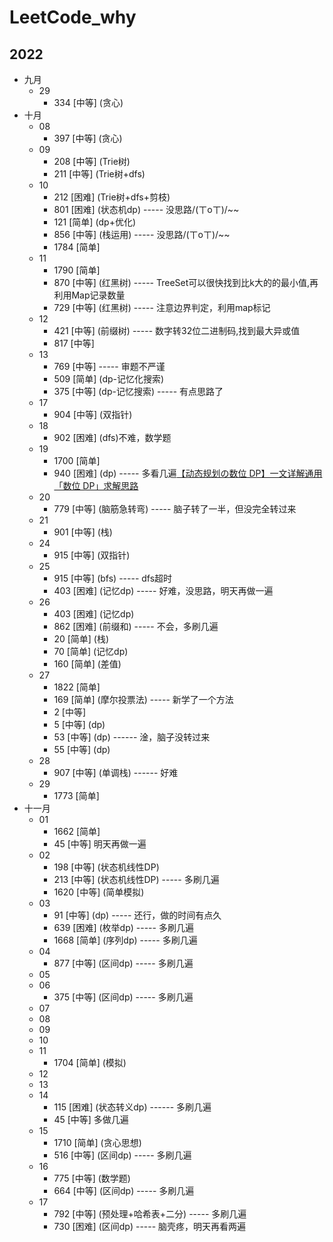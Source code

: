 # LeetCode_why

## 2022

- 九月
    - 29
        - 334  [中等] (贪心)
- 十月
    - 08
        - 397  [中等] (贪心)
    - 09
        - 208  [中等] (Trie树)
        - 211  [中等] (Trie树+dfs)
    - 10
        - 212  [困难] (Trie树+dfs+剪枝)
        - 801  [困难] (状态机dp) ----- 没思路/(ㄒoㄒ)/~~
        - 121  [简单] (dp+优化)
        - 856  [中等] (栈运用) ----- 没思路/(ㄒoㄒ)/~~
        - 1784 [简单]
    - 11
        - 1790 [简单]
        - 870  [中等] (红黑树) ----- TreeSet可以很快找到比k大的的最小值,再利用Map记录数量
        - 729  [中等] (红黑树) ----- 注意边界判定，利用map标记
    - 12
        - 421  [中等] (前缀树) ----- 数字转32位二进制码,找到最大异或值
        - 817  [中等]
    - 13
        - 769  [中等] ----- 审题不严谨
        - 509  [简单] (dp-记忆化搜索)
        - 375  [中等] (dp-记忆搜索) ----- 有点思路了
    - 17
        - 904  [中等] (双指针)
    - 18
        - 902  [困难] (dfs)不难，数学题
    - 19
        - 1700 [简单]
        - 940  [困难] (dp) -----
          多看几遍[【动态规划の数位 DP】一文详解通用「数位 DP」求解思路](https://mp.weixin.qq.com/s?__biz=MzU4NDE3MTEyMA==&mid=2247490779&idx=1&sn=9a07bef5a856ca34f5c18a4541a50e9c)
    - 20
        - 779  [中等] (脑筋急转弯) ----- 脑子转了一半，但没完全转过来
    - 21
        - 901  [中等] (栈)
    - 24
        - 915  [中等] (双指针)
    - 25
        - 915  [中等] (bfs) ----- dfs超时
        - 403  [困难] (记忆dp) ----- 好难，没思路，明天再做一遍
    - 26
        - 403  [困难] (记忆dp)
        - 862  [困难] (前缀和) ----- 不会，多刷几遍
        - 20   [简单] (栈)
        - 70   [简单] (记忆dp)
        - 160  [简单] (差值)
    - 27
        - 1822 [简单]
        - 169  [简单] (摩尔投票法) ----- 新学了一个方法
        - 2    [中等]
        - 5    [中等] (dp)
        - 53   [中等] (dp) ------ 淦，脑子没转过来
        - 55   [中等] (dp)
    - 28
        - 907  [中等] (单调栈) ------ 好难
    - 29
        - 1773 [简单]
- 十一月
    - 01
        - 1662 [简单]
        - 45   [中等] 明天再做一遍
    - 02
        - 198  [中等] (状态机线性DP)
        - 213  [中等] (状态机线性DP) ----- 多刷几遍
        - 1620 [中等] (简单模拟)
    - 03
        - 91   [中等] (dp) ----- 还行，做的时间有点久
        - 639  [困难] (枚举dp) ----- 多刷几遍
        - 1668 [简单] (序列dp) ----- 多刷几遍
    - 04
        - 877  [中等] (区间dp) ----- 多刷几遍
    - 05
    - 06
        - 375  [中等] (区间dp) ----- 多刷几遍
    - 07
    - 08
    - 09
    - 10
    - 11
        - 1704 [简单] (模拟)
    - 12
    - 13
    - 14
        - 115  [困难] (状态转义dp) ------ 多刷几遍
        - 45   [中等] 多做几遍
    - 15
        - 1710 [简单] (贪心思想)
        - 516  [中等] (区间dp) ----- 多刷几遍
    - 16
        - 775  [中等] (数学题)
        - 664  [中等] (区间dp) ----- 多刷几遍
    - 17
        - 792  [中等] (预处理+哈希表+二分) ----- 多刷几遍
        - 730  [困难] (区间dp) ----- 脑壳疼，明天再看两遍